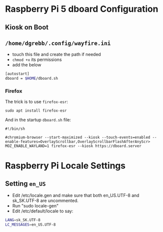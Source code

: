 # Raspberry Pi 5 dboard Configuration

## Kiosk on Boot

## `/home/dgrebb/.config/wayfire.ini`

- touch this file and create the path if needed
- `chmod +x` its permissions
- add the below

```bash
[autostart]
dboard = $HOME/dboard.sh
```

### Firefox

The trick is to use `firefox-esr`:

```shell
sudo apt install firefox-esr
```

And in the startup `dboard.sh` file:

```shell
#!/bin/sh

#chromium-browser --start-maximized --kiosk --touch-events=enabled --enable-features=OverlayScrollbar,OverlayScrollbarFlashAfterAnyScr>
MOZ_ENABLE_WAYLAND=1 firefox-esr --kiosk https://dboard.server
```

# Raspberry Pi Locale Settings

## Setting `en_US`

- Edit /etc/locale.gen and make sure that both en_US.UTF-8 and sk_SK.UTF-8 are uncommented.
- Run "sudo locale-gen"
- Edit /etc/default/locale to say:
    
```bash
LANG=sk_SK.UTF-8
LC_MESSAGES=en_US.UTF-8
```
